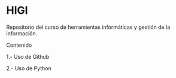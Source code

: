 # HIGI
Repositorio del curso de herramientas informáticas y gestión de la información.

Contenido

1.- Uso de Github

2.- Uso de Python
